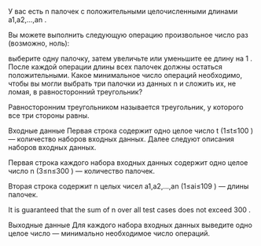 У вас есть n
 палочек с положительными целочисленными длинами a1,a2,…,an
.

Вы можете выполнить следующую операцию произвольное число раз (возможно, ноль):

выберите одну палочку, затем увеличьте или уменьшите ее длину на 1
. После каждой операции длины всех палочек должны остаться положительными.
Какое минимальное число операций необходимо, чтобы вы могли выбрать три палочки из данных n
 и сложить их, не ломая, в равносторонний треугольник?

Равносторонним треугольником называется треугольник, у которого все три стороны равны.

Входные данные
Первая строка содержит одно целое число t
 (1≤t≤100
) — количество наборов входных данных. Далее следуют описания наборов входных данных.

Первая строка каждого набора входных данных содержит одно целое число n
 (3≤n≤300
) — количество палочек.

Вторая строка содержит n
 целых чисел a1,a2,…,an
 (1≤ai≤109
) — длины палочек.

It is guaranteed that the sum of n
 over all test cases does not exceed 300
.

Выходные данные
Для каждого набора входных данных выведите одно целое число — минимально необходимое число операций.